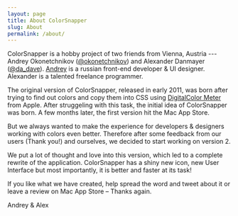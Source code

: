 ```yaml
---
layout: page
title: About ColorSnapper
slug: About
permalink: /about/
---
```


ColorSnapper is a hobby project of two friends from Vienna, Austria --- Andrey Okonetchnikov ([@okonetchnikov](https://twitter.com/okonetchnikov)) and Alexander Danmayer ([@da_dave](https://twitter.com/da_dave)). [Andrey](http://okonet.ru) is a russian front-end developer & UI designer. Alexander is a talented freelance programmer.
 
The original version of ColorSnapper, released in early 2011, was born after trying to find out colors and copy them into CSS using [DigitalColor Meter](http://en.wikipedia.org/wiki/DigitalColor_Meter) from Apple. After struggeling with this task, the initial idea of ColorSnapper was born. A few months later, the first version hit the Mac App Store.

But we always wanted to make the experience for developers & designers working with colors even better.
Therefore after some feedback from our users (Thank you!) and ourselves, we decided to start working on version 2.
 
We put a lot of thought and love into this version, which led to a complete rewrite of the application. ColorSnapper has a shiny new icon, new User Interface but most importantly, it is better and faster at its task!

If you like what we have created, help spread the word and tweet about it or leave a review on Mac App Store – Thanks again.

Andrey & Alex
